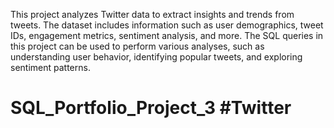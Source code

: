 This project analyzes Twitter data to extract insights and trends from tweets. The dataset includes information such as user demographics, tweet IDs, engagement metrics, sentiment analysis, and more. The SQL queries in this project can be used to perform various analyses, such as understanding user behavior, identifying popular tweets, and exploring sentiment patterns.
# SQL_Portfolio_Project_3 #Twitter
